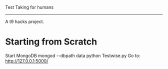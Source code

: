 Test Taking for humans

-------
A t9 hacks project.

# Starting from Scratch

Start MongoDB
mongod --dbpath data
python Testwise.py
Go to: http://127.0.0.1:5000/
